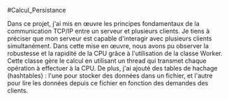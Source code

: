 #Calcul_Persistance

Dans ce projet, j'ai mis en œuvre les principes fondamentaux de la communication TCP/IP entre un serveur et plusieurs clients. 
Je tiens à préciser que mon serveur est capable d'interagir avec plusieurs clients simultanément. 
Dans cette mise en œuvre, nous avons pu observer la robustesse et la rapidité de la CPU grâce à l'utilisation de la classe Worker. 
Cette classe gère le calcul en utilisant un thread qui transmet chaque opération à effectuer à la CPU.
De plus, j'ai ajouté des tables de hachage (hashtables) : l'une pour stocker des données dans un fichier, et l'autre pour lire les données depuis ce fichier en fonction des demandes des clients.
